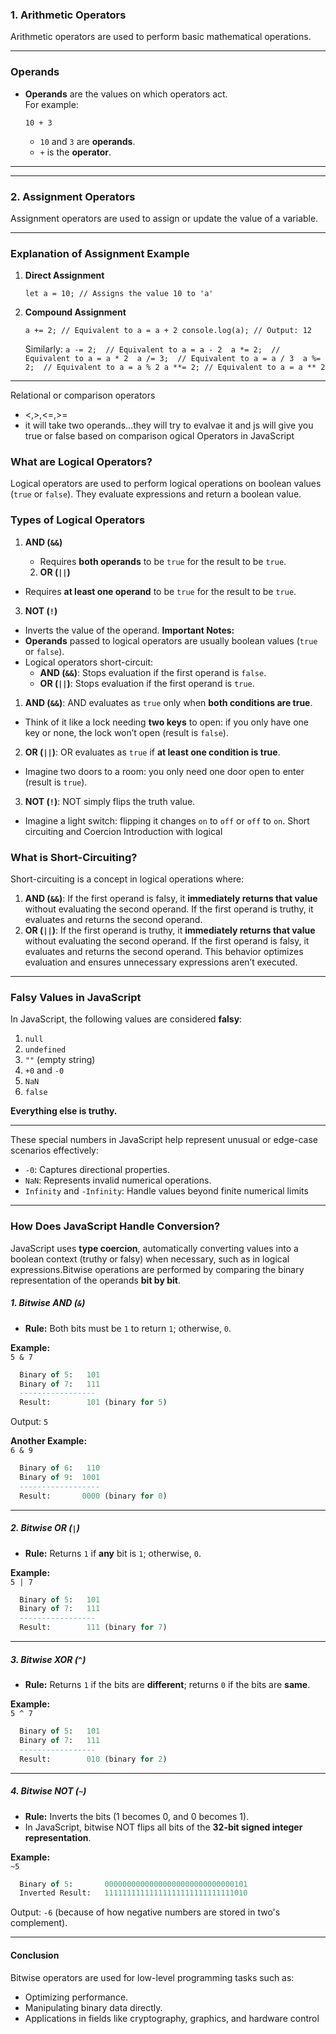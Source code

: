 ### **1. Arithmetic Operators**

Arithmetic operators are used to perform basic mathematical operations.



---

### **Operands**

- **Operands** are the values on which operators act.  
    For example:

    `10 + 3`
    
    - `10` and `3` are **operands**.
    - `+` is the **operator**.

---


---

### **2. Assignment Operators**

Assignment operators are used to assign or update the value of a variable.



---

### **Explanation of Assignment Example**

1. **Direct Assignment**
    
    `let a = 10; // Assigns the value 10 to 'a'`
    
2. **Compound Assignment**
    
    `a += 2; // Equivalent to a = a + 2 console.log(a); // Output: 12`
    
    Similarly:
    `a -= 2;  // Equivalent to a = a - 2 
    a *= 2;  // Equivalent to a = a * 2 
    a /= 3;  // Equivalent to a = a / 3 
    a %= 2;  // Equivalent to a = a % 2
     a **= 2; // Equivalent to a = a ** 2`
    

---

Relational or comparison operators

- <,>,<=,>= 
- it will take two operands...they will try to evalvae it and js will give you true or false based on comparison
ogical Operators in JavaScript

### **What are Logical Operators?**

Logical operators are used to perform logical operations on boolean values (`true` or `false`). They evaluate expressions and return a boolean value.
### **Types of Logical Operators**

1. **AND (`&&`)**
    
    - Requires **both operands** to be `true` for the result to be `true`.
    2. **OR (`||`)**
- Requires **at least one operand** to be `true` for the result to be `true`.
3. **NOT (`!`)**

- Inverts the value of the operand.
**Important Notes:**
- **Operands** passed to logical operators are usually boolean values (`true` or `false`).
- Logical operators short-circuit:
    - **AND (`&&`)**: Stops evaluation if the first operand is `false`.
    - **OR (`||`)**: Stops evaluation if the first operand is `true`.
1.  **AND (`&&`)**:
	AND evaluates as `true` only when **both conditions are true**.
- Think of it like a lock needing **two keys** to open: if you only have one key or none, the lock won’t open (result is `false`).
2. **OR (`||`)**:
	OR evaluates as `true` if **at least one condition is true**.
- Imagine two doors to a room: you only need one door open to enter (result is `true`).
3. **NOT (`!`)**:
	NOT simply flips the truth value.
- Imagine a light switch: flipping it changes `on` to `off` or `off` to `on`.
Short circuiting and Coercion Introduction with logical 
### **What is Short-Circuiting?**

Short-circuiting is a concept in logical operations where:

1. **AND (`&&`)**: If the first operand is falsy, it **immediately returns that value** without evaluating the second operand. If the first operand is truthy, it evaluates and returns the second operand.
2. **OR (`||`)**: If the first operand is truthy, it **immediately returns that value** without evaluating the second operand. If the first operand is falsy, it evaluates and returns the second operand.
This behavior optimizes evaluation and ensures unnecessary expressions aren’t executed.

---
### **Falsy Values in JavaScript**

In JavaScript, the following values are considered **falsy**:

1. `null`
2. `undefined`
3. `""` (empty string)
4. `+0` and `-0`
5. `NaN`
6. `false`

**Everything else is truthy.**

---
These special numbers in JavaScript help represent unusual or edge-case scenarios effectively:

- `-0`: Captures directional properties.
- `NaN`: Represents invalid numerical operations.
- `Infinity` and `-Infinity`: Handle values beyond finite numerical limits
---
### **How Does JavaScript Handle Conversion?**

JavaScript uses **type coercion**, automatically converting values into a boolean context (truthy or falsy) when necessary, such as in logical expressions.Bitwise operations are performed by comparing the binary representation of the operands **bit by bit**.

##### **1. Bitwise AND (`&`)**

- **Rule:** Both bits must be `1` to return `1`; otherwise, `0`.

**Example:**  
`5 & 7`
```sql
  Binary of 5:   101  
  Binary of 7:   111  
  -----------------
  Result:        101 (binary for 5)

```
Output: `5`

**Another Example:**  
`6 & 9`
```sql
  Binary of 6:   110  
  Binary of 9:  1001  
  ------------------
  Result:       0000 (binary for 0)

```

----
##### **2. Bitwise OR (`|`)**

- **Rule:** Returns `1` if **any** bit is `1`; otherwise, `0`.

**Example:**  
`5 | 7`
```sql
  Binary of 5:   101  
  Binary of 7:   111  
  -----------------
  Result:        111 (binary for 7)

```

---
##### **3. Bitwise XOR (`^`)**

- **Rule:** Returns `1` if the bits are **different**; returns `0` if the bits are **same**.

**Example:**  
`5 ^ 7`
```sql
  Binary of 5:   101  
  Binary of 7:   111  
  -----------------
  Result:        010 (binary for 2)

```
---
##### **4. Bitwise NOT (`~`)**

- **Rule:** Inverts the bits (1 becomes 0, and 0 becomes 1).
- In JavaScript, bitwise NOT flips all bits of the **32-bit signed integer representation**.

**Example:**  
`~5`
```sql
  Binary of 5:       00000000000000000000000000000101  
  Inverted Result:   11111111111111111111111111111010  

```
Output: `-6` (because of how negative numbers are stored in two's complement).

----
#### **Conclusion**

Bitwise operators are used for low-level programming tasks such as:

- Optimizing performance.
- Manipulating binary data directly.
- Applications in fields like cryptography, graphics, and hardware control